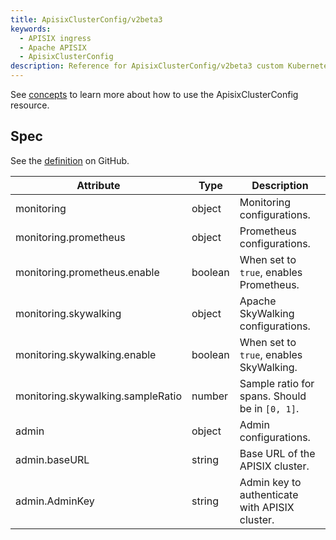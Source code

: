 ```yaml
---
title: ApisixClusterConfig/v2beta3
keywords:
  - APISIX ingress
  - Apache APISIX
  - ApisixClusterConfig
description: Reference for ApisixClusterConfig/v2beta3 custom Kubernetes resource.
---
```

<!--
#
# Licensed to the Apache Software Foundation (ASF) under one or more
# contributor license agreements.  See the NOTICE file distributed with
# this work for additional information regarding copyright ownership.
# The ASF licenses this file to You under the Apache License, Version 2.0
# (the "License"); you may not use this file except in compliance with
# the License.  You may obtain a copy of the License at
#
#     http://www.apache.org/licenses/LICENSE-2.0
#
# Unless required by applicable law or agreed to in writing, software
# distributed under the License is distributed on an "AS IS" BASIS,
# WITHOUT WARRANTIES OR CONDITIONS OF ANY KIND, either express or implied.
# See the License for the specific language governing permissions and
# limitations under the License.
#
-->

See [concepts](https://apisix.apache.org/docs/ingress-controller/concepts/apisix_cluster_config/) to learn more about how to use the ApisixClusterConfig resource.

## Spec

See the [definition](https://github.com/apache/apisix-ingress-controller/blob/master/samples/deploy/crd/v1/ApisixClusterConfig.yaml) on GitHub.

| Attribute                         | Type    | Description                                    |
|-----------------------------------|---------|------------------------------------------------|
| monitoring                        | object  | Monitoring configurations.                     |
| monitoring.prometheus             | object  | Prometheus configurations.                     |
| monitoring.prometheus.enable      | boolean | When set to `true`, enables Prometheus.        |
| monitoring.skywalking             | object  | Apache SkyWalking configurations.              |
| monitoring.skywalking.enable      | boolean | When set to `true`, enables SkyWalking.        |
| monitoring.skywalking.sampleRatio | number  | Sample ratio for spans. Should be in `[0, 1]`. |
| admin                             | object  | Admin configurations.                          |
| admin.baseURL                     | string  | Base URL of the APISIX cluster.                |
| admin.AdminKey                    | string  | Admin key to authenticate with APISIX cluster. |
